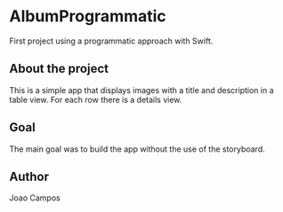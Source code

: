 # AlbumProgrammatic

First project using a programmatic approach with Swift. 

## About the project

This is a simple app that displays images with a title and description in a table view. 
For each row there is a details view. 

## Goal
The main goal was to build the app without the use of the storyboard. 

## Author
Joao Campos